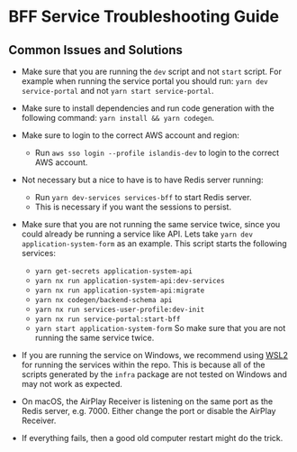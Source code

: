 # BFF Service Troubleshooting Guide

## Common Issues and Solutions

- Make sure that you are running the `dev` script and not `start` script. For example when running the service portal you should run:
  `yarn dev service-portal` and not `yarn start service-portal`.

- Make sure to install dependencies and run code generation with the following command:
  `yarn install && yarn codegen`.

- Make sure to login to the correct AWS account and region:

  - Run `aws sso login --profile islandis-dev` to login to the correct AWS account.

- Not necessary but a nice to have is to have Redis server running:

  - Run `yarn dev-services services-bff` to start Redis server.
  - This is necessary if you want the sessions to persist.

- Make sure that you are not running the same service twice, since you could already be running a service like API.
  Lets take `yarn dev application-system-form` as an example. This script starts the following services:

  - `yarn get-secrets application-system-api`
  - `yarn nx run application-system-api:dev-services`
  - `yarn nx run application-system-api:migrate`
  - `yarn nx codegen/backend-schema api`
  - `yarn nx run services-user-profile:dev-init`
  - `yarn nx run service-portal:start-bff`
  - `yarn start application-system-form`
    So make sure that you are not running the same service twice.

- If you are running the service on Windows, we recommend using [WSL2](https://docs.microsoft.com/en-us/windows/wsl/install) for running the services within the repo.
  This is because all of the scripts generated by the `infra` package are not tested on Windows and may not work as expected.

- On macOS, the AirPlay Receiver is listening on the same port as the Redis server, e.g. 7000. Either change the port or disable the AirPlay Receiver.

- If everything fails, then a good old computer restart might do the trick.
